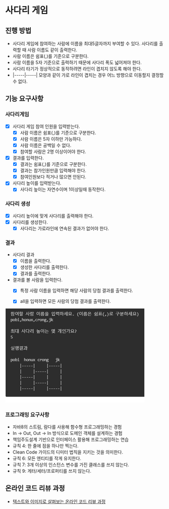 # 사다리 게임
## 진행 방법
* 사다리 게임에 참여하는 사람에 이름을 최대5글자까지 부여할 수 있다. 사다리를 출력할 때 사람 이름도 같이 출력한다.
* 사람 이름은 쉼표(,)를 기준으로 구분한다.
* 사람 이름을 5자 기준으로 출력하기 때문에 사다리 폭도 넓어져야 한다.
* 사다리 타기가 정상적으로 동작하려면 라인이 겹치지 않도록 해야 한다.
* |-----|-----| 모양과 같이 가로 라인이 겹치는 경우 어느 방향으로 이동할지 결정할 수 없다.
## 기능 요구사항
### 사다리게임
* [X] 사다리 게임 참여 인원을 입력받는다.
  * [X] 사람 이름은 쉼표(,)를 기준으로 구분한다.
  * [X] 사람 이름은 5자 이하만 가능하다.
  * [X] 사람 이름은 공백일 수 없다.
  * [X] 참여할 사람은 2명 이상이어야 한다.
* [X] 결과를 입력한다.
  * [X] 결과는 쉼표(,)를 기준으로 구분한다.
  * [X] 결과는 참가인원만큼 입력해야 한다.
  * [X] 참여인원보다 적거나 많으면 안된다.
* [X] 사다리 높이를 입력받는다.
  * [X] 사다리 높이는 자연수이며 1이상일때 동작한다. 
### 사다리 생성
* [X] 사다리 높이에 맞게 사다리를 출력해야 한다.
* [X] 사다리를 생성한다.
  * [X] 사다리는 가로라인에 연속된 결과가 없어야 한다. 
### 결과
* 사다리 결과
  * [X] 이름을 출력한다.
  * [X] 생성한 사다리를 출력한다.
  * [X] 결과를 출력한다.
* 결과를 볼 사람을 입력한다.
  * [X] 특정 사람 이름을 입력하면 해당 사람의 당첨 결과를 출력한다.
  * [X] all을 입력하면 모든 사람의 당첨 결과를 출력한다.
  

![img.png](resultImg.png)

### 프로그래밍 요구사항
- 자바8의 스트림, 람다를 사용해 함수형 프로그래밍하는 경험
- In -> Out, Out -> In 방식으로 도메인 객체를 설계하는 경험
- 책임주도설계 기반으로 인터페이스 활용해 프로그래밍하는 연습
- 규칙 4: 한 줄에 점을 하나만 찍는다.
- Clean Code 가이드의 디미터 법칙을 지키는 것을 의미한다.
- 규칙 6: 모든 엔티티를 작게 유지한다.
- 규칙 7: 3개 이상의 인스턴스 변수를 가진 클래스를 쓰지 않는다.
- 규칙 9: 게터/세터/프로퍼티를 쓰지 않는다.
## 온라인 코드 리뷰 과정
* [텍스트와 이미지로 살펴보는 온라인 코드 리뷰 과정](https://github.com/nextstep-step/nextstep-docs/tree/master/codereview)